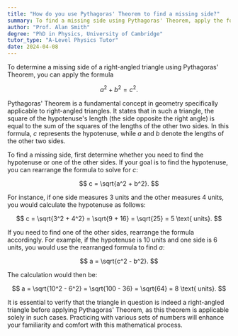 ```yaml
---
title: "How do you use Pythagoras' Theorem to find a missing side?"
summary: To find a missing side using Pythagoras' Theorem, apply the formula $a^2 + b^2 = c^2$ for right-angled triangles.
author: "Prof. Alan Smith"
degree: "PhD in Physics, University of Cambridge"
tutor_type: "A-Level Physics Tutor"
date: 2024-04-08
---
```


To determine a missing side of a right-angled triangle using Pythagoras' Theorem, you can apply the formula 

$$
a^2 + b^2 = c^2.
$$

Pythagoras' Theorem is a fundamental concept in geometry specifically applicable to right-angled triangles. It states that in such a triangle, the square of the hypotenuse's length (the side opposite the right angle) is equal to the sum of the squares of the lengths of the other two sides. In this formula, $c$ represents the hypotenuse, while $a$ and $b$ denote the lengths of the other two sides.

To find a missing side, first determine whether you need to find the hypotenuse or one of the other sides. If your goal is to find the hypotenuse, you can rearrange the formula to solve for $c$:

$$
c = \sqrt{a^2 + b^2}.
$$

For instance, if one side measures $3$ units and the other measures $4$ units, you would calculate the hypotenuse as follows:

$$
c = \sqrt{3^2 + 4^2} = \sqrt{9 + 16} = \sqrt{25} = 5 \text{ units}.
$$

If you need to find one of the other sides, rearrange the formula accordingly. For example, if the hypotenuse is $10$ units and one side is $6$ units, you would use the rearranged formula to find $a$:

$$
a = \sqrt{c^2 - b^2}.
$$

The calculation would then be:

$$
a = \sqrt{10^2 - 6^2} = \sqrt{100 - 36} = \sqrt{64} = 8 \text{ units}.
$$

It is essential to verify that the triangle in question is indeed a right-angled triangle before applying Pythagoras' Theorem, as this theorem is applicable solely in such cases. Practicing with various sets of numbers will enhance your familiarity and comfort with this mathematical process.
    